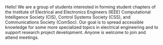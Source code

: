 Hello! We are a group of students interested in forming student chapters of the Institute of Electrical and Electronics Engineers (IEEE) Computational Intelligence Society (CIS), Control Systems Society (CSS), and Communications Society (ComSoc).
Our goal is to spread accessible knowledge for some more specialized topics in electrical engineering and to support research project development.
Anyone is welcome to join and attend meetings.
